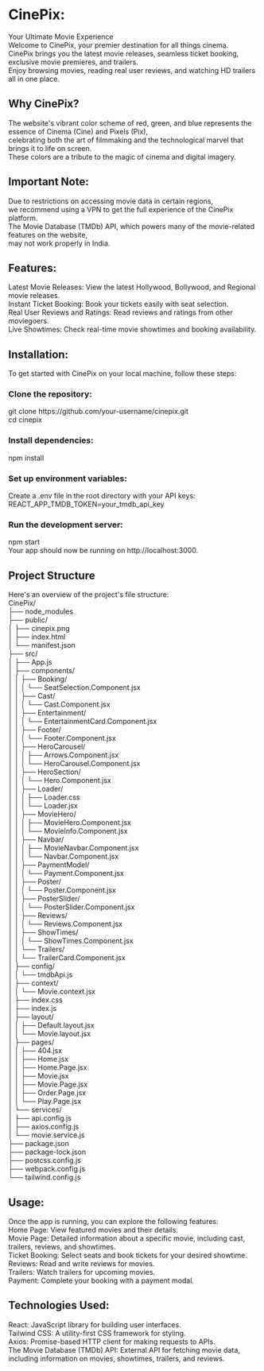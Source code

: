 <h1>CinePix:</h1>
Your Ultimate Movie Experience <br>
Welcome to CinePix, your premier destination for all things cinema. <br>CinePix brings you the latest movie releases, seamless ticket booking, <br> exclusive movie premieres, and trailers.  <br>Enjoy browsing movies, reading real user reviews, and watching HD trailers all in one place.

<h2>Why CinePix?</h2>
The website's vibrant color scheme of red, green, and blue represents the essence of Cinema (Cine) and Pixels (Pix),<br> celebrating both the art of filmmaking and the technological marvel that brings it to life on screen.<br> These colors are a tribute to the magic of cinema and digital imagery.<br>

<h2>Important Note:</h2>
Due to restrictions on accessing movie data in certain regions,<br> we recommend using a VPN to get the full experience of the CinePix platform.<br> The Movie Database (TMDb) API, which powers many of the movie-related features on the website, <br>may not work properly in India.

<h2>Features:</h2>
Latest Movie Releases: View the latest Hollywood, Bollywood, and Regional movie releases. <br>
Instant Ticket Booking: Book your tickets easily with seat selection. <br>
Real User Reviews and Ratings: Read reviews and ratings from other moviegoers. <br>
Live Showtimes: Check real-time movie showtimes and booking availability. <br>

<h2>Installation:</h2>
To get started with CinePix on your local machine, follow these steps: <br>

<h3>Clone the repository:</h3>
git clone https://github.com/your-username/cinepix.git <br>
cd cinepix <br>

<h3>Install dependencies:</h3>
npm install <br>

<h3>Set up environment variables:</h3>
Create a .env file in the root directory with your API keys: <br>
REACT_APP_TMDB_TOKEN=your_tmdb_api_key <br>

<h3>Run the development server:</h3>
npm start <br>
Your app should now be running on http://localhost:3000. <br>

<h2>Project Structure</h2>
Here's an overview of the project's file structure: <br>
CinePix/ <br>
├── node_modules <br>
├── public/ <br>
│   ├── cinepix.png <br>
│   ├── index.html <br>
│   └── manifest.json <br>
├── src/ <br>
│   ├── App.js <br>
│   ├── components/ <br>
│   │   ├── Booking/ <br>
│   │   │   └── SeatSelection.Component.jsx <br>
│   │   ├── Cast/ <br>
│   │   │   └── Cast.Component.jsx <br>
│   │   ├── Entertainment/ <br>
│   │   │   └── EntertainmentCard.Component.jsx <br>
│   │   ├── Footer/ <br>
│   │   │   └── Footer.Component.jsx <br>
│   │   ├── HeroCarousel/ <br>
│   │   │   ├── Arrows.Component.jsx <br>
│   │   │   └── HeroCarousel.Component.jsx <br>
│   │   ├── HeroSection/ <br>
│   │   │   └── Hero.Component.jsx <br>
│   │   ├── Loader/ <br>
│   │   │   ├── Loader.css <br>
│   │   │   └── Loader.jsx <br>
│   │   ├── MovieHero/ <br>
│   │   │   ├── MovieHero.Component.jsx <br>
│   │   │   └── MovieInfo.Component.jsx <br>
│   │   ├── Navbar/ <br>
│   │   │   ├── MovieNavbar.Component.jsx <br>
│   │   │   └── Navbar.Component.jsx <br>
│   │   ├── PaymentModel/ <br>
│   │   │   └── Payment.Component.jsx <br>
│   │   ├── Poster/ <br>
│   │   │   └── Poster.Component.jsx <br>
│   │   ├── PosterSlider/ <br>
│   │   │   └── PosterSlider.Component.jsx <br>
│   │   ├── Reviews/ <br>
│   │   │   └── Reviews.Component.jsx <br>
│   │   ├── ShowTimes/ <br>
│   │   │   └── ShowTimes.Component.jsx <br>
│   │   └── Trailers/ <br>
│   │       └── TrailerCard.Component.jsx <br>
│   ├── config/ <br>
│   │   └── tmdbApi.js <br>
│   ├── context/ <br>
│   │   └── Movie.context.jsx <br>
│   ├── index.css <br>
│   ├── index.js <br>
│   ├── layout/ <br>
│   │   ├── Default.layout.jsx <br>
│   │   └── Movie.layout.jsx <br>
│   ├── pages/ <br>
│   │   ├── 404.jsx <br>
│   │   ├── Home.jsx <br>
│   │   ├── Home.Page.jsx <br>
│   │   ├── Movie.jsx <br>
│   │   ├── Movie.Page.jsx <br>
│   │   ├── Order.Page.jsx <br>
│   │   └── Play.Page.jsx <br>
│   └── services/ <br>
│       ├── api.config.js <br>
│       ├── axios.config.js <br>
│       └── movie.service.js <br>
├── package.json <br>
├── package-lock.json <br>
├── postcss.config.js <br>
├── webpack.config.js <br>
└── tailwind.config.js <br>

<h2>Usage:</h2>
Once the app is running, you can explore the following features: <br>
Home Page: View featured movies and their details. <br>
Movie Page: Detailed information about a specific movie, including cast, trailers, reviews, and showtimes. <br>
Ticket Booking: Select seats and book tickets for your desired showtime. <br>
Reviews: Read and write reviews for movies. <br>
Trailers: Watch trailers for upcoming movies. <br>
Payment: Complete your booking with a payment modal. <br>

<h2>Technologies Used:</h2>
React: JavaScript library for building user interfaces. <br>
Tailwind CSS: A utility-first CSS framework for styling. <br>
Axios: Promise-based HTTP client for making requests to APIs. <br>
The Movie Database (TMDb) API: External API for fetching movie data, including information on movies, showtimes, trailers, and reviews. <br>
